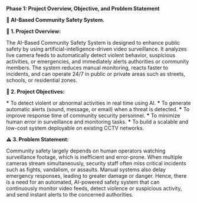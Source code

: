 **Phase 1: Project Overview, Objective, and Problem Statement**

**🧠 AI-Based Community Safety System.**

**🧩 1. Project Overview:**

The AI-Based Community Safety System is designed to enhance public safety by using artificial-intelligence-driven video surveillance.
It analyzes live camera feeds to automatically detect violent behavior, suspicious activities, or emergencies, and immediately alerts authorities or community members.
The system reduces manual monitoring, reacts faster to incidents, and can operate 24/7 in public or private areas such as streets, schools, or residential zones.


**🎯 2. Project Objectives:**

**\*** To detect violent or abnormal activities in real time using AI.
**\*** To generate automatic alerts (sound, message, or email) when a threat is detected.
**\*** To improve response time of community security personnel.
**\*** To minimize human error in surveillance and monitoring tasks.
**\*** To build a scalable and low-cost system deployable on existing CCTV networks.


**⚠️ 3. Problem Statement:**

Community safety largely depends on human operators watching surveillance footage, which is inefficient and error-prone.
When multiple cameras stream simultaneously, security staff often miss critical incidents such as fights, vandalism, or assaults.
Manual systems also delay emergency responses, leading to greater damage or danger.
Hence, there is a need for an automated, AI-powered safety system that can continuously monitor video feeds, detect violence or suspicious activity, and send instant alerts to the concerned authorities.

